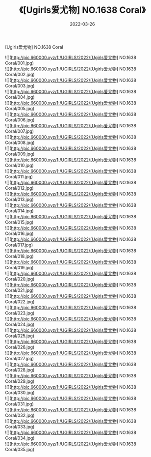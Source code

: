 ﻿---
layout: post
title:  《[Ugirls爱尤物] NO.1638 Coral》
date:   2022-03-26
img: http://pic.660000.xyz/1:/UGIRLS/2022/[Ugirls爱尤物] NO.1638 Coral/000.jpg
categories: [美女, 清纯, 唯美]
---

[Ugirls爱尤物] NO.1638 Coral

 ![](http://pic.660000.xyz/1:/UGIRLS/2022/[Ugirls爱尤物] NO.1638 Coral/001.jpg) <br>![](http://pic.660000.xyz/1:/UGIRLS/2022/[Ugirls爱尤物] NO.1638 Coral/002.jpg) <br>![](http://pic.660000.xyz/1:/UGIRLS/2022/[Ugirls爱尤物] NO.1638 Coral/003.jpg) <br>![](http://pic.660000.xyz/1:/UGIRLS/2022/[Ugirls爱尤物] NO.1638 Coral/004.jpg) <br>![](http://pic.660000.xyz/1:/UGIRLS/2022/[Ugirls爱尤物] NO.1638 Coral/005.jpg) <br>![](http://pic.660000.xyz/1:/UGIRLS/2022/[Ugirls爱尤物] NO.1638 Coral/006.jpg) <br>![](http://pic.660000.xyz/1:/UGIRLS/2022/[Ugirls爱尤物] NO.1638 Coral/007.jpg) <br>![](http://pic.660000.xyz/1:/UGIRLS/2022/[Ugirls爱尤物] NO.1638 Coral/008.jpg) <br>![](http://pic.660000.xyz/1:/UGIRLS/2022/[Ugirls爱尤物] NO.1638 Coral/009.jpg) <br>![](http://pic.660000.xyz/1:/UGIRLS/2022/[Ugirls爱尤物] NO.1638 Coral/010.jpg) <br>![](http://pic.660000.xyz/1:/UGIRLS/2022/[Ugirls爱尤物] NO.1638 Coral/011.jpg) <br>![](http://pic.660000.xyz/1:/UGIRLS/2022/[Ugirls爱尤物] NO.1638 Coral/012.jpg) <br>![](http://pic.660000.xyz/1:/UGIRLS/2022/[Ugirls爱尤物] NO.1638 Coral/013.jpg) <br>![](http://pic.660000.xyz/1:/UGIRLS/2022/[Ugirls爱尤物] NO.1638 Coral/014.jpg) <br>![](http://pic.660000.xyz/1:/UGIRLS/2022/[Ugirls爱尤物] NO.1638 Coral/015.jpg) <br>![](http://pic.660000.xyz/1:/UGIRLS/2022/[Ugirls爱尤物] NO.1638 Coral/016.jpg) <br>![](http://pic.660000.xyz/1:/UGIRLS/2022/[Ugirls爱尤物] NO.1638 Coral/017.jpg) <br>![](http://pic.660000.xyz/1:/UGIRLS/2022/[Ugirls爱尤物] NO.1638 Coral/018.jpg) <br>![](http://pic.660000.xyz/1:/UGIRLS/2022/[Ugirls爱尤物] NO.1638 Coral/019.jpg) <br>![](http://pic.660000.xyz/1:/UGIRLS/2022/[Ugirls爱尤物] NO.1638 Coral/020.jpg) <br>![](http://pic.660000.xyz/1:/UGIRLS/2022/[Ugirls爱尤物] NO.1638 Coral/021.jpg) <br>![](http://pic.660000.xyz/1:/UGIRLS/2022/[Ugirls爱尤物] NO.1638 Coral/022.jpg) <br>![](http://pic.660000.xyz/1:/UGIRLS/2022/[Ugirls爱尤物] NO.1638 Coral/023.jpg) <br>![](http://pic.660000.xyz/1:/UGIRLS/2022/[Ugirls爱尤物] NO.1638 Coral/024.jpg) <br>![](http://pic.660000.xyz/1:/UGIRLS/2022/[Ugirls爱尤物] NO.1638 Coral/025.jpg) <br>![](http://pic.660000.xyz/1:/UGIRLS/2022/[Ugirls爱尤物] NO.1638 Coral/026.jpg) <br>![](http://pic.660000.xyz/1:/UGIRLS/2022/[Ugirls爱尤物] NO.1638 Coral/027.jpg) <br>![](http://pic.660000.xyz/1:/UGIRLS/2022/[Ugirls爱尤物] NO.1638 Coral/028.jpg) <br>![](http://pic.660000.xyz/1:/UGIRLS/2022/[Ugirls爱尤物] NO.1638 Coral/029.jpg) <br>![](http://pic.660000.xyz/1:/UGIRLS/2022/[Ugirls爱尤物] NO.1638 Coral/030.jpg) <br>![](http://pic.660000.xyz/1:/UGIRLS/2022/[Ugirls爱尤物] NO.1638 Coral/031.jpg) <br>![](http://pic.660000.xyz/1:/UGIRLS/2022/[Ugirls爱尤物] NO.1638 Coral/032.jpg) <br>![](http://pic.660000.xyz/1:/UGIRLS/2022/[Ugirls爱尤物] NO.1638 Coral/033.jpg) <br>![](http://pic.660000.xyz/1:/UGIRLS/2022/[Ugirls爱尤物] NO.1638 Coral/034.jpg) <br>![](http://pic.660000.xyz/1:/UGIRLS/2022/[Ugirls爱尤物] NO.1638 Coral/035.jpg) <br>